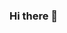 ### Hi there 👋

<!--
**ojhill/ojhill** is a ✨ _special_ ✨ repository because its `README.md` (this file) appears on your GitHub profile.


- 🔭 I’m currently working on my Capstone project.
- 🌱 I’m currently learning reactjs.
- 👯 I’m looking to collaborate on any project to futher help develop my skills as a software/web developer.
- 📫 How to reach me: ojhill98@gmail.com and https://www.linkedin.com/in/orenthal-hill-0473b1216/
- 😄 Pronouns: He/Him
- ⚡ Fun fact: I love people and helping those in need
-->
